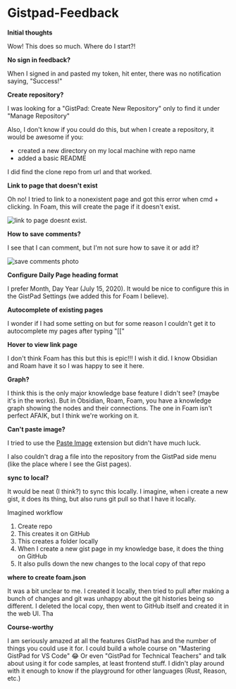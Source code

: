 # Gistpad-Feedback

**Initial thoughts**

Wow! This does so much. Where do I start?!

**No sign in feedback?**

When I signed in and pasted my token, hit enter, there was no notification saying, "Success!"

**Create repository?**

I was looking for a "GistPad: Create New Repository" only to find it under "Manage Repository"

Also, I don't know if you could do this, but when I create a repository, it would be awesome if you:

- created a new directory on my local machine with repo name
- added a basic README

I did find the clone repo from url and that worked.

**Link to page that doesn't exist**

Oh no! I tried to link to a nonexistent page and got this error when cmd + clicking. In Foam, this will create the page if it doesn't exist.


![link to page doesnt exist.](https://i.ibb.co/1d4D0t0/image-1.png)

**How to save comments?**

I see that I can comment, but I'm not sure how to save it or add it?

![save comments photo](https://i.ibb.co/61Mwg2p/save-comments.png)

**Configure Daily Page heading format**

I prefer Month, Day Year (July 15, 2020). It would be nice to configure this in the GistPad Settings (we added this for Foam I believe).

**Autocomplete of existing pages**

I wonder if I had some setting on but for some reason I couldn't get it to autocomplete my pages after typing "[["

**Hover to view link page**

I don't think Foam has this but this is epic!!! I wish it did. I know Obsidian and Roam have it so I was happy to see it here.

**Graph?**

I think this is the only major knowledge base feature I didn't see? (maybe it's in the works). But in Obsidian, Roam, Foam, you have a knowledge graph showing the nodes and their connections. The one in Foam isn't perfect AFAIK, but I think we're working on it.

**Can't paste image?**

I tried to use the [Paste Image](https://marketplace.visualstudio.com/items?itemName=mushan.vscode-paste-image) extension but didn't have much luck.

I also couldn't drag a file into the repository from the GistPad side menu (like the place where I see the Gist pages).

**sync to local?**

It would be neat (I think?) to sync this locally. I imagine, when i create a new gist, it does its thing, but also runs git pull so that I have it locally.

Imagined workflow

1. Create repo
2. This creates it on GitHub
3. This creates a folder locally
4. When I create a new gist page in my knowledge base, it does the thing on GitHub
5. It also pulls down the new changes to the local copy of that repo

**where to create foam.json**

It was a bit unclear to me. I created it locally, then tried to pull after making a bunch of changes and git was unhappy about the git histories being so different. I deleted the local copy, then went to GitHub itself and created it in the web UI. Tha


**Course-worthy**

I am seriously amazed at all the features GistPad has and the number of things you could use it for. I could build a whole course on "Mastering GistPad for VS Code" 😂 Or even "GistPad for Technical Teachers" and talk about using it for code samples, at least frontend stuff. I didn't play around with it enough to know if the playground for other languages (Rust, Reason, etc.)